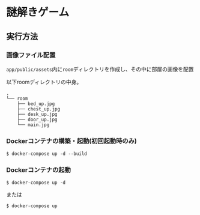 # 謎解きゲーム

## 実行方法

### 画像ファイル配置

`app/public/assets`内に`room`ディレクトリを作成し、その中に部屋の画像を配置

以下roomディレクトリの中身。

```
.
└── room
    ├── bed_up.jpg
    ├── chest_up.jpg
    ├── desk_up.jpg
    ├── door_up.jpg
    └── main.jpg
```



### Dockerコンテナの構築・起動(初回起動時のみ)

`$ docker-compose up -d --build`

### Dockerコンテナの起動

```
$ docker-compose up -d
```
または
```
$ docker-compose up
```


